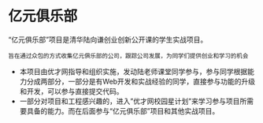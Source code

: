 # 亿元俱乐部
“亿元俱乐部”项目是清华陆向谦创业创新公开课的学生实战项目。

``` 
旨在通过众包的方式收集亿元俱乐部的公司，跟踪公司发展，为同学们提供创业和学习的机会

```

- 本项目由优才网指导和组织实施，发动陆老师课堂同学参与，参与同学根据能力分成两部分，一部分是有Web开发和实战经验的同学，直接参与功能的升级和开发，可以参与直接提交代码。
- 一部分对项目和工程感兴趣的，进入”优才网校园星计划”来学习参与项目所需要具备的能力。而在后面参与“亿元俱乐部”项目和其他实战项目。

